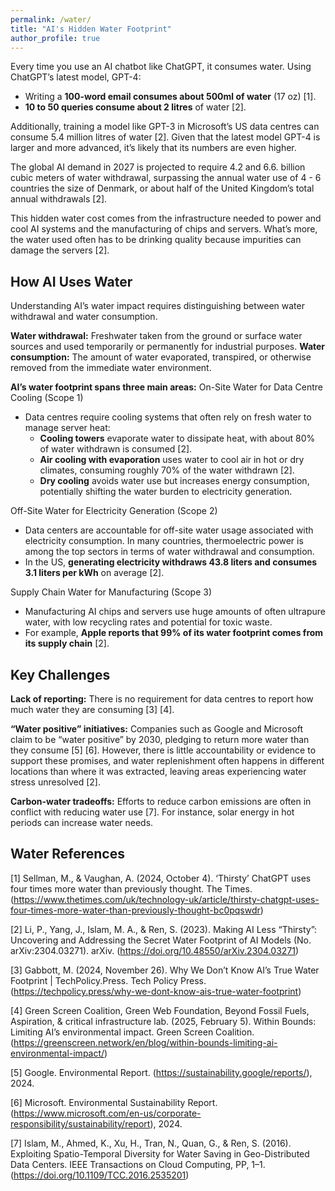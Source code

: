 ```yaml
---
permalink: /water/
title: "AI's Hidden Water Footprint"
author_profile: true
---
```

Every time you use an AI chatbot like ChatGPT, it consumes water. Using ChatGPT’s latest model, GPT-4: 
- Writing a **100-word email consumes about 500ml of water** (17 oz) [1].
- **10 to 50 queries consume about 2 litres** of water [2].

Additionally, training a model like GPT-3 in Microsoft’s US data centres can consume 5.4 million litres of water [2]. Given that the latest model GPT-4 is larger and more advanced, it’s likely that its numbers are even higher.

The global AI demand in 2027 is projected to require 4.2 and 6.6. billion cubic meters of water withdrawal, surpassing the annual water use of 4 - 6 countries the size of Denmark, or about half of the United Kingdom’s total annual withdrawals [2].

This hidden water cost comes from the infrastructure needed to power and cool AI systems and the manufacturing of chips and servers. What’s more, the water used often has to be drinking quality because impurities can damage the servers [2].

## How AI Uses Water
Understanding AI’s water impact requires distinguishing between water withdrawal and water consumption.

**Water withdrawal:** Freshwater taken from the ground or surface water sources and used temporarily or permanently for industrial purposes. 
**Water consumption:** The amount of water evaporated, transpired, or otherwise removed from the immediate water environment.

**AI’s water footprint spans three main areas:**
On-Site Water for Data Centre Cooling (Scope 1)
- Data centres require cooling systems that often rely on fresh water to manage server heat:
  - **Cooling towers** evaporate water to dissipate heat, with about 80% of water withdrawn is consumed [2].
  - **Air cooling with evaporation** uses water to cool air in hot or dry climates, consuming roughly 70% of the water withdrawn [2]. 
  - **Dry cooling** avoids water use but increases energy consumption, potentially shifting the water burden to electricity generation.
 
Off-Site Water for Electricity Generation (Scope 2)
- Data centers are accountable for off-site water usage associated with electricity consumption. In many countries, thermoelectric power is among the top sectors in terms of water withdrawal and consumption. 
- In the US, **generating electricity withdraws 43.8 liters and consumes 3.1 liters per kWh** on average [2].

Supply Chain Water for Manufacturing (Scope 3)
- Manufacturing AI chips and servers use huge amounts of often ultrapure water, with low recycling rates and potential for toxic waste.
- For example, **Apple reports that 99% of its water footprint comes from its supply chain** [2].

## Key Challenges
**Lack of reporting:** There is no requirement for data centres to report how much water they are consuming [3] [4].

**“Water positive” initiatives:** Companies such as Google and Microsoft claim to be “water positive” by 2030, pledging to return more water than they consume [5] [6]. However, there is little accountability or evidence to support these promises, and water replenishment often happens in different locations than where it was extracted, leaving areas experiencing water stress unresolved [2].

**Carbon-water tradeoffs:** Efforts to reduce carbon emissions are often in conflict with reducing water use [7]. For instance, solar energy in hot periods can increase water needs. 

## Water References
[1] Sellman, M., & Vaughan, A. (2024, October 4). ‘Thirsty’ ChatGPT uses four times more water than previously thought. The Times. (https://www.thetimes.com/uk/technology-uk/article/thirsty-chatgpt-uses-four-times-more-water-than-previously-thought-bc0pqswdr)

[2] Li, P., Yang, J., Islam, M. A., & Ren, S. (2023). Making AI Less “Thirsty”: Uncovering and Addressing the Secret Water Footprint of AI Models (No. arXiv:2304.03271). arXiv. (https://doi.org/10.48550/arXiv.2304.03271)

[3] Gabbott, M. (2024, November 26). Why We Don’t Know AI’s True Water Footprint \| TechPolicy.Press. Tech Policy Press. (https://techpolicy.press/why-we-dont-know-ais-true-water-footprint) 

[4] Green Screen Coalition, Green Web Foundation, Beyond Fossil Fuels, Aspiration, & critical infrastructure lab. (2025, February 5). Within Bounds: Limiting AI’s environmental impact. Green Screen Coalition. (https://greenscreen.network/en/blog/within-bounds-limiting-ai-environmental-impact/)

[5] Google. Environmental Report. (https://sustainability.google/reports/), 2024.

[6] Microsoft. Environmental Sustainability Report. (https://www.microsoft.com/en-us/corporate-responsibility/sustainability/report), 2024.

[7] Islam, M., Ahmed, K., Xu, H., Tran, N., Quan, G., & Ren, S. (2016). Exploiting Spatio-Temporal Diversity for Water Saving in Geo-Distributed Data Centers. IEEE Transactions on Cloud Computing, PP, 1–1. (https://doi.org/10.1109/TCC.2016.2535201) 
